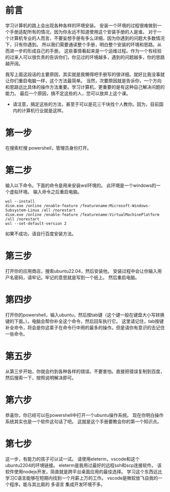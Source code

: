 # 前言
  学习计算机的路上会出现各种各样的环境安装。
  安装一个环境的过程很难做到一个手册适配所有的情况，因为你永远不知道使用这个安装手册的人是谁。
  对于一个计算机专业的人而言，不要妄想手册有多么详细，因为你遇到的问题大多数情况下，只有你遇到。
  所以我们需要通读整个手册，明白整个安装的环境和思路。从而进一步的形成自己的手册。
  这些事情看起来是一个运维过程。作为一个有经验的过来人可以很负责的告诉你们，你见过的环境越多，遇到的问题越多，你的思路越开阔。

  我写上面这段话的主要原因，其实就是我懒得吧手册写的很详细。就好比我没事就让你们重启电脑一样，这个方法最简单。
  当然，次要原因就是告诉你，一个方向和思路远比具体的操作方法重要。学习计算机，更重要的是有这种自己解决问题的能力。
  最后一个原因，搞不定这些的人，您可以放弃上这个课。 
  * 请注意，搞定这些的方法，甚至于可以是花三千块找个人教你。因为，目前国内的计算机行业就是这样。

# 第一步
  在搜索栏搜 powershell，管理员身份打开。

# 第二步
  输入以下命令。下面的命令是用来安装wsl环境的。
  此环境是一个windows的一个虚拟环境。
  输入命令之后重启电脑。

	wsl --install
	dism.exe /online /enable-feature /featurename:Microsoft-Windows-Subsystem-Linux /all /norestart
	dism.exe /online /enable-feature /featurename:VirtualMachinePlatform /all /norestart
	wsl --set-default-version 2

  如果不成功，请自行百度安装方法。

# 第三步
  打开你的应用商店，搜索ubuntu22.04，然后安装他。
  安装过程中会让你输入用户名密码，请牢记。牢记的意思就是写到一个纸上。
  然后重启电脑。

# 第四步
  打开你的powershell，输入ubuntu，然后按tab键（这个键一般在键盘大小写转换键的下面。）。电脑会帮你补全这个命令，然后回车执行它。
  这里请记住，tab按键补全命令，将会是你这辈子在命令行中用的最多的操作。但是请你有意识的去记住一些命令。

# 第五步
  从第三步开始，你就会约到各种各样的错误。不要害怕。直接把错误复制到百度，然后搜索一下，按照说明解决即可。

# 第六步
  恭喜你，你已经可以在powershell中打开一个ubuntu操作系统。
  现在你明白操作系统其实也是一个软件这句话了吧。
  这就是这个手册要教会你的第一个知识点。

# 第七步
  这一步，有能力的孩子可以试一试。
  请使用eleterm，vscode和这个ubuntu2204的环境链接。
  eleterm是我用过最好的远程ssh和scp连接软件。 该软件使用nodejs开发，简直就是跨平台桌面应用的最佳选择。 学习这个东西远比学习C语言能够在短期内找到一个月薪上万的工作。
  vscode是微软放飞自我的一个程序。能与其比肩的 多语言 集成开发环境不多。
